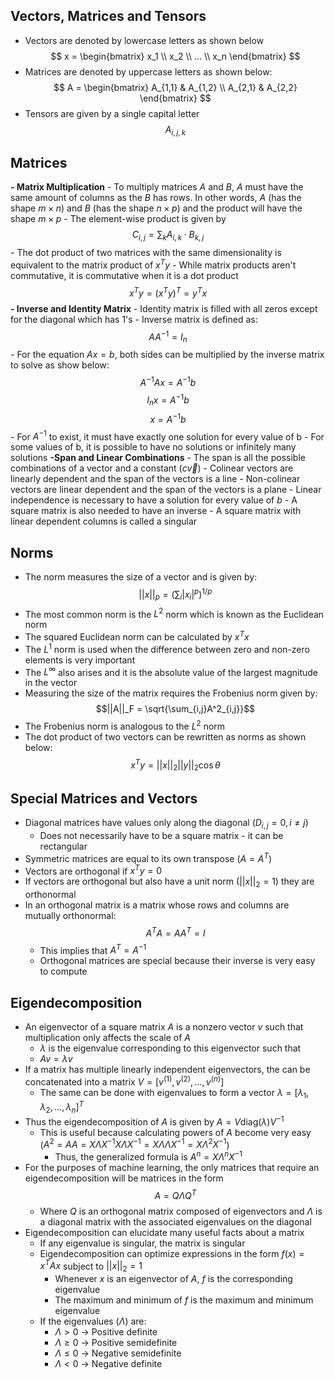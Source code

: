 ## Vectors, Matrices and Tensors
- Vectors are denoted by lowercase letters as shown below
$$ x = 
\begin{bmatrix}  
x_1 \\
x_2 \\
... \\ 
x_n
\end{bmatrix}
$$
- Matrices are denoted by uppercase letters as shown below:
$$ A =
\begin{bmatrix}
A_{1,1} & A_{1,2} \\
A_{2,1} & A_{2,2}
\end{bmatrix}
$$
- Tensors are given by a single capital letter
$$
A_{i,j,k}
$$
## Matrices
**- Matrix Multiplication**
	- To multiply matrices $A$ and $B$, $A$ must have the same amount of columns as the $B$ has rows. In other words, $A$ (has the shape $m \times n$) and $B$ (has the shape $n \times p$) and the product will have the shape $m \times p$
	- The element-wise product is given by $$C_{i,j} = \sum_k A_{i,k} \cdot B_{k,j}$$
	- The dot product of two matrices with the same dimensionality is equivalent to the matrix product of $x^T y$
	- While matrix products aren't commutative, it is commutative when it is a dot product
	$$ x^Ty = (x^Ty)^T = y^Tx$$
 **- Inverse and Identity Matrix**
	 - Identity matrix is filled with all zeros except for the diagonal which has 1's
	 - Inverse matrix is defined as: $$AA^{-1} = I_n$$
	 - For the equation $Ax = b$, both sides can be multiplied by the inverse matrix to solve as show below: $$A^{-1}Ax = A^{-1}b$$	 $$I_nx = A^{-1}b$$$$x = A^{-1}b$$
	 - For $A^{-1}$ to exist, it must have exactly one solution for every value of b
		 - For some values of b, it is possible to have no solutions or infinitely many solutions
**-Span and Linear Combinations**
	- The span is all the possible combinations of a vector and a constant ($c\vec{v}$)
	- Colinear vectors are linearly dependent and the span of the vectors is a line
	- Non-colinear vectors are linear dependent and the span of the vectors is a plane
	- Linear independence is necessary to have a solution for every value of $b$
	- A square matrix is also needed to have an inverse
	- A square matrix with linear dependent columns is called a singular
## Norms
- The norm measures the size of a vector and is given by:
$$||x||_p = (\sum_i |x_i|^p)^{1/p}$$
- The most common norm is the $L^2$ norm which is known as the Euclidean norm
- The squared Euclidean norm can be calculated by $x^Tx$ 
- The $L^1$ norm is used when the difference between zero and non-zero elements is very important
- The $L^\infty$ also arises and it is the absolute value of the largest magnitude in the vector
- Measuring the size of the matrix requires the Frobenius norm given by:
$$||A||_F = \sqrt{\sum_{i,j}A^2_{i,j}}$$
- The Frobenius norm is analogous to the $L^2$ norm
- The dot product of two vectors can be rewritten as norms as shown below:
$$x^Ty = ||x||_2||y||_2\cos\theta$$
## Special Matrices and Vectors
- Diagonal matrices have values only along the diagonal ($D_{i,j} = 0, i \neq j$)
	- Does not necessarily have to be a square matrix - it can be rectangular
- Symmetric matrices are equal to its own transpose ($A = A^T$)
- Vectors are orthogonal if $x^Ty = 0$
- If vectors are orthogonal but also have a unit norm ($||x||_2 = 1$) they are orthonormal
- In an orthogonal matrix is a matrix whose rows and columns are mutually orthonormal:
	$$A^TA = AA^T = I$$
	- This implies that $A^T = A^{-1}$
	- Orthogonal matrices are special because their inverse is very easy to compute
## Eigendecomposition
- An eigenvector of a square matrix $A$ is a nonzero vector $v$ such that multiplication only affects the scale of $A$
	- $\lambda$ is the eigenvalue corresponding to this eigenvector such that
	- $Av = \lambda v$
- If a matrix has multiple linearly independent eigenvectors, the can be concatenated into a matrix $V = [v^{(1)}, v^{(2)},..., v^{(n)}]$ 
	- The same can be done with eigenvalues to form a vector $\lambda = [\lambda_1, \lambda_2, ..., \lambda_n]^T$
- Thus the eigendecomposition of $A$ is given by $A = V \text{diag}(\lambda)V^{-1}$
	- This is useful because calculating powers of $A$ become very easy ($A^2 = AA = X\Lambda X^{-1}X\Lambda X^{-1} = X \Lambda \Lambda X^{-1} = X \Lambda^2 X^{-1}$)
		- Thus, the generalized formula is $A^n = X \Lambda ^n X^{-1}$
- For the purposes of machine learning, the only matrices that require an eigendecomposition will be matrices in the form
$$A = Q\Lambda Q^T$$
	- Where $Q$ is an orthogonal matrix composed of eigenvectors and $\Lambda$ is a diagonal matrix with the associated eigenvalues on the diagonal
- Eigendecomposition can elucidate many useful facts about a matrix
	- If any eigenvalue is singular, the matrix is singular
	- Eigendecomposition can optimize expressions in the form $f(x) = x^TAx$ subject to $||x||_2 = 1$ 
		- Whenever $x$ is an eigenvector of $A$, $f$ is the corresponding eigenvalue
		- The maximum and minimum of $f$ is the maximum and minimum eigenvalue
	- If the eigenvalues ($\Lambda$) are:
		- $\Lambda > 0$ -> Positive definite
		-  $\Lambda \geq 0$ -> Positive semidefinite
		-  $\Lambda \leq 0$ -> Negative semidefinite
		-  $\Lambda < 0$ -> Negative definite
